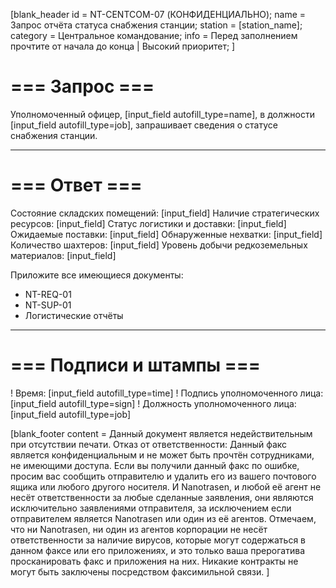 [blank_header
id = NT-CENTCOM-07 (КОНФИДЕНЦИАЛЬНО);
name = Запрос отчёта статуса снабжения станции;
station = [station_name];
category = Центральное командование;
info = Перед заполнением прочтите от начала до конца | Высокий приоритет;
]

# === Запрос ===

Уполномоченный офицер, [input_field autofill_type=name], в должности [input_field autofill_type=job], запрашивает сведения о статусе снабжения станции.

---

# === Ответ ===

Состояние складских помещений: [input_field]
Наличие стратегических ресурсов: [input_field]
Статус логистики и доставки: [input_field]
Ожидаемые поставки: [input_field]
Обнаруженные нехватки: [input_field]
Количество шахтеров: [input_field]
Уровень добычи редкоземельных материалов: [input_field]

Приложите все имеющиеся документы:
- NT-REQ-01
- NT-SUP-01
- Логистические отчёты

---

# === Подписи и штампы ===

! Время: [input_field autofill_type=time]
! Подпись уполномоченного лица: [input_field autofill_type=sign]
! Должность уполномоченного лица: [input_field autofill_type=job]

[blank_footer
content = Данный документ является недействительным при отсутствии печати.
Отказ от ответственности: Данный факс является конфиденциальным и не может быть прочтён сотрудниками, не имеющими доступа. Если вы получили данный факс по ошибке, просим вас сообщить отправителю и удалить его из вашего почтового ящика или любого другого носителя. И Nanotrasen, и любой её агент не несёт ответственности за любые сделанные заявления, они являются исключительно заявлениями отправителя, за исключением если отправителем является Nanotrasen или один из её агентов. Отмечаем, что ни Nanotrasen, ни один из агентов корпорации не несёт ответственности за наличие вирусов, которые могут содержаться в данном факсе или его приложениях, и это только ваша прерогатива просканировать факс и приложения на них. Никакие контракты не могут быть заключены посредством факсимильной связи.
]
